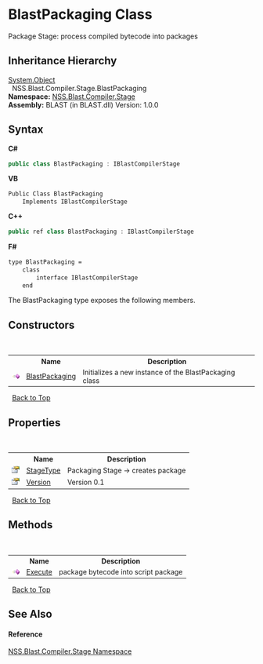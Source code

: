 # BlastPackaging Class
 

Package Stage: process compiled bytecode into packages


## Inheritance Hierarchy
<a href="https://docs.microsoft.com/dotnet/api/system.object" target="_blank" rel="noopener noreferrer">System.Object</a><br />&nbsp;&nbsp;NSS.Blast.Compiler.Stage.BlastPackaging<br />
**Namespace:**&nbsp;<a href="f44e629d-16ad-ce78-c6d1-bb239589698b.md">NSS.Blast.Compiler.Stage</a><br />**Assembly:**&nbsp;BLAST (in BLAST.dll) Version: 1.0.0

## Syntax

**C#**<br />
``` C#
public class BlastPackaging : IBlastCompilerStage
```

**VB**<br />
``` VB
Public Class BlastPackaging
	Implements IBlastCompilerStage
```

**C++**<br />
``` C++
public ref class BlastPackaging : IBlastCompilerStage
```

**F#**<br />
``` F#
type BlastPackaging =  
    class
        interface IBlastCompilerStage
    end
```

The BlastPackaging type exposes the following members.


## Constructors
&nbsp;<table><tr><th></th><th>Name</th><th>Description</th></tr><tr><td>![Public method](media/pubmethod.gif "Public method")</td><td><a href="788b2031-66b1-a983-3295-5d64837ba56b.md">BlastPackaging</a></td><td>
Initializes a new instance of the BlastPackaging class</td></tr></table>&nbsp;
<a href="#blastpackaging-class">Back to Top</a>

## Properties
&nbsp;<table><tr><th></th><th>Name</th><th>Description</th></tr><tr><td>![Public property](media/pubproperty.gif "Public property")</td><td><a href="7b31a87a-cdc6-994d-479a-a80721036944.md">StageType</a></td><td>
Packaging Stage -> creates package</td></tr><tr><td>![Public property](media/pubproperty.gif "Public property")</td><td><a href="832dd259-07f3-919f-ff3c-fe1000bd8913.md">Version</a></td><td>
Version 0.1</td></tr></table>&nbsp;
<a href="#blastpackaging-class">Back to Top</a>

## Methods
&nbsp;<table><tr><th></th><th>Name</th><th>Description</th></tr><tr><td>![Public method](media/pubmethod.gif "Public method")</td><td><a href="69374056-e44d-973e-458c-78368d6eb2bd.md">Execute</a></td><td>
package bytecode into script package</td></tr></table>&nbsp;
<a href="#blastpackaging-class">Back to Top</a>

## See Also


#### Reference
<a href="f44e629d-16ad-ce78-c6d1-bb239589698b.md">NSS.Blast.Compiler.Stage Namespace</a><br />